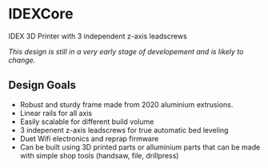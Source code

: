 # IDEXCore
IDEX 3D Printer with 3 independent z-axis leadscrews

*This design is still in a very early stage of developement and is likely to change.*

## Design Goals
* Robust and sturdy frame made from 2020 aluminium extrusions.
* Linear rails for all axis
* Easily scalable for different build volume
* 3 indepenent z-axis leadscrews for true automatic bed leveling
* Duet Wifi electronics and reprap firmware
* Can be built using 3D printed parts or alluminium parts that can be made with simple shop tools (handsaw, file, drillpress)

